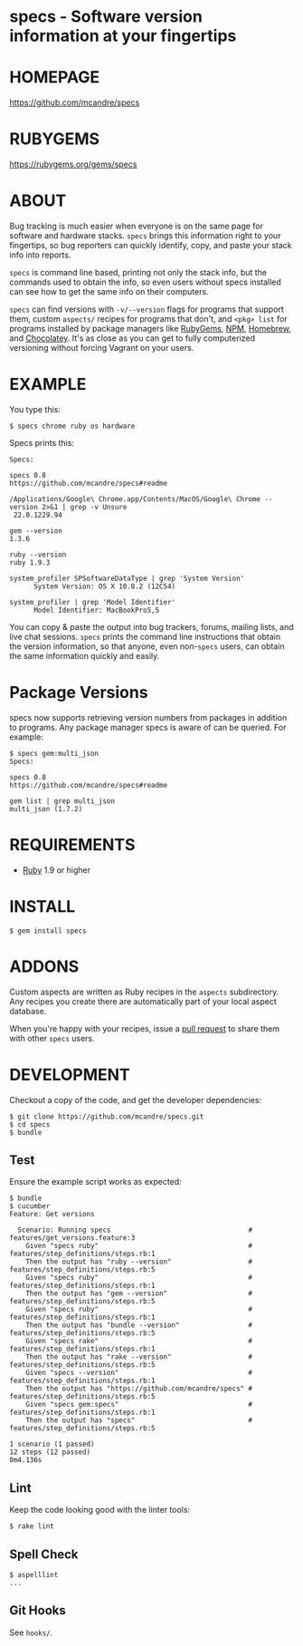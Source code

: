 # specs - Software version information at your fingertips

# HOMEPAGE

https://github.com/mcandre/specs

# RUBYGEMS

https://rubygems.org/gems/specs

# ABOUT

Bug tracking is much easier when everyone is on the same page for software and hardware stacks. `specs` brings this information right to your fingertips, so bug reporters can quickly identify, copy, and paste your stack info into reports.

`specs` is command line based, printing not only the stack info, but the commands used to obtain the info, so even users without specs installed can see how to get the same info on their computers.

`specs` can find versions with `-v/--version` flags for programs that support them, custom `aspects/` recipes for programs that don't, and `<pkg> list` for programs installed by package managers like [RubyGems](http://rubygems.org/), [NPM](https://www.npmjs.org/), [Homebrew](http://brew.sh/), and [Chocolatey](http://chocolatey.org/). It's as close as you can get to fully computerized versioning without forcing Vagrant on your users.

# EXAMPLE

You type this:

    $ specs chrome ruby os hardware

Specs prints this:

    Specs:

    specs 0.8
    https://github.com/mcandre/specs#readme

    /Applications/Google\ Chrome.app/Contents/MacOS/Google\ Chrome --version 2>&1 | grep -v Unsure
     22.0.1229.94

    gem --version
    1.3.6

    ruby --version
    ruby 1.9.3

    system_profiler SPSoftwareDataType | grep 'System Version'
          System Version: OS X 10.8.2 (12C54)

    system_profiler | grep 'Model Identifier'
          Model Identifier: MacBookPro5,5

You can copy & paste the output into bug trackers, forums, mailing lists, and live chat sessions. `specs` prints the command line instructions that obtain the version information, so that anyone, even non-`specs` users, can obtain the same information quickly and easily.

# Package Versions

specs now supports retrieving version numbers from packages in addition to programs. Any package manager specs is aware of can be queried. For example:

    $ specs gem:multi_json
    Specs:

    specs 0.8
    https://github.com/mcandre/specs#readme

    gem list | grep multi_json
    multi_json (1.7.2)

# REQUIREMENTS

* [Ruby](http://www.ruby-lang.org/) 1.9 or higher

# INSTALL

    $ gem install specs

# ADDONS

Custom aspects are written as Ruby recipes in the `aspects` subdirectory. Any recipes you create there are automatically part of your local aspect database.

When you're happy with your recipes, issue a [pull request](https://github.com/mcandre/specs/pull/new/master) to share them with other `specs` users.

# DEVELOPMENT

Checkout a copy of the code, and get the developer dependencies:

    $ git clone https://github.com/mcandre/specs.git
    $ cd specs
    $ bundle

## Test

Ensure the example script works as expected:

    $ bundle
    $ cucumber
    Feature: Get versions

      Scenario: Running specs                                  # features/get_versions.feature:3
        Given "specs ruby"                                     # features/step_definitions/steps.rb:1
        Then the output has "ruby --version"                   # features/step_definitions/steps.rb:5
        Given "specs ruby"                                     # features/step_definitions/steps.rb:1
        Then the output has "gem --version"                    # features/step_definitions/steps.rb:5
        Given "specs ruby"                                     # features/step_definitions/steps.rb:1
        Then the output has "bundle --version"                 # features/step_definitions/steps.rb:5
        Given "specs rake"                                     # features/step_definitions/steps.rb:1
        Then the output has "rake --version"                   # features/step_definitions/steps.rb:5
        Given "specs --version"                                # features/step_definitions/steps.rb:1
        Then the output has "https://github.com/mcandre/specs" # features/step_definitions/steps.rb:5
        Given "specs gem:specs"                                # features/step_definitions/steps.rb:1
        Then the output has "specs"                            # features/step_definitions/steps.rb:5

    1 scenario (1 passed)
    12 steps (12 passed)
    0m4.136s

## Lint

Keep the code looking good with the linter tools:

    $ rake lint

## Spell Check

    $ aspelllint
    ...

## Git Hooks

See `hooks/`.
